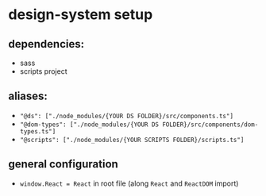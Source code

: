 # design-system setup

## dependencies:

- sass
- scripts project

## aliases:

- `"@ds": ["./node_modules/{YOUR DS FOLDER}/src/components.ts"]`
- `"@dom-types": ["./node_modules/{YOUR DS FOLDER}/src/components/dom-types.ts"]`
- `"@scripts": ["./node_modules/{YOUR SCRIPTS FOLDER}/scripts.ts"]`

## general configuration

- `window.React = React` in root file (along `React` and `ReactDOM` import)
